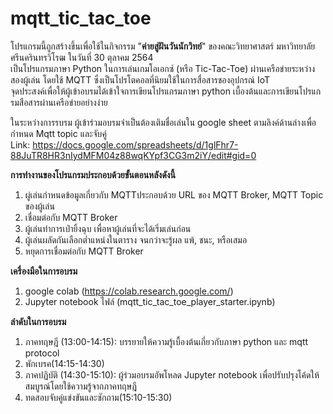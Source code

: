# mqtt_tic_tac_toe
โปรแกรมนี้ถูกสร้างขึ้นเพื่อใช้ในกิจกรรม "__ค่ายสู่ฝันวันนักวิทย์__" ของคณะวิทยาศาสตร์ มหาวิทยาลัยศรีนครินทรวิโรฒ ในวันที่ 30 ตุลาคม 2564<br>
เป็นโปรแกรมภาษา Python ในการเล่นเกมโอเอกซ์ (หรือ Tic-Tac-Toe) ผ่านเครือข่ายระหว่างสองผู้เล่น โดยใช้ MQTT ซึ่งเป็นโปรโตคอลที่นิยมใช้ในการสื่อสารชองอุปกรณ์ IoT<br>
จุดประสงค์เพื่อให้ผู้เข้าอบรมได้เข้าใจการเขียนโปรแกรมภาษา python เบื้องต้นและการเขียนโปรแกรมสือสารผ่านเครือข่ายอย่างง่าย

ในระหว่างการรบรม ผู้เข้าร่วมอบรมจำเป็นต้องเติมชื่อเล่นใน google sheet ตามลิงค์ด้านล่างเพื่อกำหนด Mqtt topic และจับคู่ <br>
Link: https://docs.google.com/spreadsheets/d/1glFhr7-88JuTR8HR3nIydMFM04z88wqKYpf3CG3m2iY/edit#gid=0 <br>

__การทำงานของโปรแกรมประกอบด้วยขั้นตอนหลังดังนี้__
1. ผู่เล่นกำหนดข้อมูลเกี่ยวกับ MQTTประกอบด้วย URL ของ MQTT Broker, MQTT Topic ของผู้เล่น
2. เชื่อมต่อกับ MQTT Broker
3. ผู้เล่นทำการเป่ายิ้งฉุบ เพื่อหาผู้เล่นที่จะได้เริ่มเล่นก่อน
4. ผู้เล่นผลัดกันเลือกต่ำแหน่งในตาราง จนกว่าจะรู้ผล แพ้, ชนะ, หรือเสมอ
5. หยุดการเชื่อมต่อกับ MQTT Broker

__เครื่องมือในการอบรม__
1. google colab (https://colab.research.google.com/)
2. Jupyter notebook ไฟล์ (mqtt_tic_tac_toe_player_starter.ipynb)

__ลำดับในการอบรม__
1. ภาคทฤษฎี (13:00-14:15): บรรยายให้ความรู้เบื้องต้นเกี่ยวกับภาษา python และ mqtt protocol
2. พักเบรค(14:15-14:30)
3. ภาคปฏิบัติ (14:30-15:10): ผู้ร่วมอบรมอัพโหลด Jupyter notebook เพื่อปรับปรุงโค้ดให้สมบูรณ์โดยใช้ความรู้จากภาคทฤษฎี
4. ทดสอบจับคู่แข่งขันและซักถาม(15:10-15:30)
